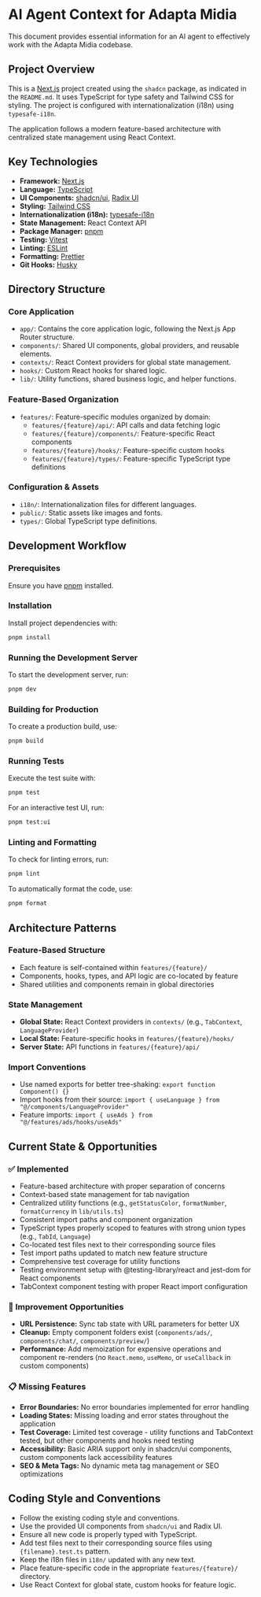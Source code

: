 # AI Agent Context for Adapta Midia

This document provides essential information for an AI agent to effectively work with the Adapta Midia codebase.

## Project Overview

This is a [Next.js](https://nextjs.org/) project created using the `shadcn` package, as indicated in the `README.md`. It uses TypeScript for type safety and Tailwind CSS for styling. The project is configured with internationalization (i18n) using `typesafe-i18n`.

The application follows a modern feature-based architecture with centralized state management using React Context.

## Key Technologies

- **Framework:** [Next.js](https://nextjs.org/)
- **Language:** [TypeScript](https://www.typescriptlang.org/)
- **UI Components:** [shadcn/ui](https://ui.shadcn.com/), [Radix UI](https://www.radix-ui.com/)
- **Styling:** [Tailwind CSS](https://tailwindcss.com/)
- **Internationalization (i18n):** [typesafe-i18n](https://github.com/ivanhofer/typesafe-i18n)
- **State Management:** React Context API
- **Package Manager:** [pnpm](https://pnpm.io/)
- **Testing:** [Vitest](https://vitest.dev/)
- **Linting:** [ESLint](https://eslint.org/)
- **Formatting:** [Prettier](https://prettier.io/)
- **Git Hooks:** [Husky](https://typicode.github.io/husky/)

## Directory Structure

### Core Application

- `app/`: Contains the core application logic, following the Next.js App Router structure.
- `components/`: Shared UI components, global providers, and reusable elements.
- `contexts/`: React Context providers for global state management.
- `hooks/`: Custom React hooks for shared logic.
- `lib/`: Utility functions, shared business logic, and helper functions.

### Feature-Based Organization

- `features/`: Feature-specific modules organized by domain:
  - `features/{feature}/api/`: API calls and data fetching logic
  - `features/{feature}/components/`: Feature-specific React components
  - `features/{feature}/hooks/`: Feature-specific custom hooks
  - `features/{feature}/types/`: Feature-specific TypeScript type definitions

### Configuration & Assets

- `i18n/`: Internationalization files for different languages.
- `public/`: Static assets like images and fonts.
- `types/`: Global TypeScript type definitions.

## Development Workflow

### Prerequisites

Ensure you have [pnpm](https://pnpm.io/installation) installed.

### Installation

Install project dependencies with:

```sh
pnpm install
```

### Running the Development Server

To start the development server, run:

```sh
pnpm dev
```

### Building for Production

To create a production build, use:

```sh
pnpm build
```

### Running Tests

Execute the test suite with:

```sh
pnpm test
```

For an interactive test UI, run:

```sh
pnpm test:ui
```

### Linting and Formatting

To check for linting errors, run:

```sh
pnpm lint
```

To automatically format the code, use:

```sh
pnpm format
```

## Architecture Patterns

### Feature-Based Structure

- Each feature is self-contained within `features/{feature}/`
- Components, hooks, types, and API logic are co-located by feature
- Shared utilities and components remain in global directories

### State Management

- **Global State:** React Context providers in `contexts/` (e.g., `TabContext`, `LanguageProvider`)
- **Local State:** Feature-specific hooks in `features/{feature}/hooks/`
- **Server State:** API functions in `features/{feature}/api/`

### Import Conventions

- Use named exports for better tree-shaking: `export function Component() {}`
- Import hooks from their source: `import { useLanguage } from "@/components/LanguageProvider"`
- Feature imports: `import { useAds } from "@/features/ads/hooks/useAds"`

## Current State & Opportunities

### ✅ Implemented

- Feature-based architecture with proper separation of concerns
- Context-based state management for tab navigation
- Centralized utility functions (e.g., `getStatusColor`, `formatNumber`, `formatCurrency` in `lib/utils.ts`)
- Consistent import paths and component organization
- TypeScript types properly scoped to features with strong union types (e.g., `TabId`, `Language`)
- Co-located test files next to their corresponding source files
- Test import paths updated to match new feature structure
- Comprehensive test coverage for utility functions
- Testing environment setup with @testing-library/react and jest-dom for React components
- TabContext component testing with proper React import configuration

### 🚀 Improvement Opportunities

- **URL Persistence:** Sync tab state with URL parameters for better UX
- **Cleanup:** Empty component folders exist (`components/ads/`, `components/chat/`, `components/preview/`)
- **Performance:** Add memoization for expensive operations and component re-renders (no `React.memo`, `useMemo`, or `useCallback` in custom components)

### 📋 Missing Features

- **Error Boundaries:** No error boundaries implemented for error handling
- **Loading States:** Missing loading and error states throughout the application
- **Test Coverage:** Limited test coverage - utility functions and TabContext tested, but other components and hooks need testing
- **Accessibility:** Basic ARIA support only in shadcn/ui components, custom components lack accessibility features
- **SEO & Meta Tags:** No dynamic meta tag management or SEO optimizations

## Coding Style and Conventions

- Follow the existing coding style and conventions.
- Use the provided UI components from `shadcn/ui` and Radix UI.
- Ensure all new code is properly typed with TypeScript.
- Add test files next to their corresponding source files using `{filename}.test.ts` pattern.
- Keep the i18n files in `i18n/` updated with any new text.
- Place feature-specific code in the appropriate `features/{feature}/` directory.
- Use React Context for global state, custom hooks for feature logic.
